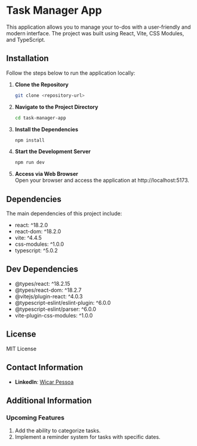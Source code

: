 # Task Manager App

This application allows you to manage your to-dos with a user-friendly and modern interface. The project was built using React, Vite, CSS Modules, and TypeScript.

## Installation

Follow the steps below to run the application locally:

1. **Clone the Repository**

   ```bash
   git clone <repository-url>
   ```

2. **Navigate to the Project Directory**

   ```bash
   cd task-manager-app
   ```

3. **Install the Dependencies**

   ```bash
   npm install
   ```

4. **Start the Development Server**

   ```bash
   npm run dev
   ```

5. **Access via Web Browser**  
   Open your browser and access the application at http://localhost:5173.

## Dependencies

The main dependencies of this project include:

- react: ^18.2.0
- react-dom: ^18.2.0
- vite: ^4.4.5
- css-modules: ^1.0.0
- typescript: ^5.0.2

## Dev Dependencies

- @types/react: ^18.2.15
- @types/react-dom: ^18.2.7
- @vitejs/plugin-react: ^4.0.3
- @typescript-eslint/eslint-plugin: ^6.0.0
- @typescript-eslint/parser: ^6.0.0
- vite-plugin-css-modules: ^1.0.0

## License

MIT License

## Contact Information

- **LinkedIn**: [Wicar Pessoa](https://www.linkedin.com/in/wicar-pessoa-5b359b233/)

## Additional Information

### Upcoming Features

1. Add the ability to categorize tasks.
2. Implement a reminder system for tasks with specific dates.
